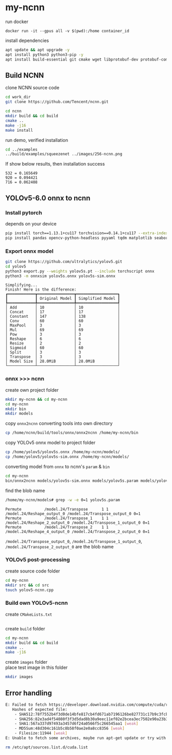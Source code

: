 # my-ncnn

run docker
```
docker run -it --gpus all -v $(pwd):/home container_id
```

install dependencies
```bash
apt update && apt upgrade -y
apt install python3 python3-pip -y
apt install build-essential git cmake wget libprotobuf-dev protobuf-compiler libomp-dev libopencv-dev -y
```
## Build NCNN
clone NCNN source code
```bash
cd work_dir
git clone https://github.com/Tencent/ncnn.git
```
```bash
cd ncnn
mkdir build && cd build
cmake ..
make -j16
make install
```
run demo, verified installation
```bash
cd ../examples
../build/examples/squeezenet ../images/256-ncnn.png
```
If show below results, then installation success
```
532 = 0.165649
920 = 0.094421
716 = 0.062408
```

## YOLOv5-6.0 onnx to ncnn
### Install pytorch
depends on your device
```bash
pip install torch==1.13.1+cu117 torchvision==0.14.1+cu117 --extra-index-url https://download.pytorch.org/whl/cu117
pip install pandas opencv-python-headless pyyaml tqdm matplotlib seaborn onnx onnxsim protobuf
```

### Export onnx model
```bash
git clone https://github.com/ultralytics/yolov5.git
cd yolov5
python3 export.py --weights yolov5s.pt --include torchscript onnx
python3 -m onnxsim yolov5s.onnx yolov5s-sim.onnx
```
```
Simplifying...
Finish! Here is the difference:
┏━━━━━━━━━━━━┳━━━━━━━━━━━━━━━━┳━━━━━━━━━━━━━━━━━━┓
┃            ┃ Original Model ┃ Simplified Model ┃
┡━━━━━━━━━━━━╇━━━━━━━━━━━━━━━━╇━━━━━━━━━━━━━━━━━━┩
│ Add        │ 10             │ 10               │
│ Concat     │ 17             │ 17               │
│ Constant   │ 147            │ 138              │
│ Conv       │ 60             │ 60               │
│ MaxPool    │ 3              │ 3                │
│ Mul        │ 69             │ 69               │
│ Pow        │ 3              │ 3                │
│ Reshape    │ 6              │ 6                │
│ Resize     │ 2              │ 2                │
│ Sigmoid    │ 60             │ 60               │
│ Split      │ 3              │ 3                │
│ Transpose  │ 3              │ 3                │
│ Model Size │ 28.0MiB        │ 28.0MiB          │
└────────────┴────────────────┴──────────────────┘
```

### onnx >>> ncnn
create own project folder
```bash
mkdir my-ncnn && cd my-ncnn
cd my-ncnn
mkdir bin
mkdir models
```
copy `onnx2ncnn` converting tools into own directory
```bash
cp /home/ncnn/build/tools/onnx/onnx2ncnn /home/my-ncnn/bin
```
copy YOLOv5 onnx model to project folder
```bash
cp /home/yolov5/yolov5s.onnx /home/my-ncnn/models/
cp /home/yolov5/yolov5s-sim.onnx /home/my-ncnn/models/
```
converting model from `onnx` to ncnn's `param` & `bin`
```bash
cd my-ncnn
bin/onnx2ncnn models/yolov5s-sim.onnx models/yolov5s.param models/yolov5s.bin
```
find the blob name
```bash
/home/my-ncnn/models# grep -w -e 0=1 yolov5s.param
```

```
Permute          /model.24/Transpose      1 1 /model.24/Reshape_output_0 /model.24/Transpose_output_0 0=1
Permute          /model.24/Transpose_1    1 1 /model.24/Reshape_2_output_0 /model.24/Transpose_1_output_0 0=1
Permute          /model.24/Transpose_2    1 1 /model.24/Reshape_4_output_0 /model.24/Transpose_2_output_0 0=1
```
`/model.24/Transpose_output_0`, `/model.24/Transpose_1_output_0`, `/model.24/Transpose_2_output_0`
are the blob name

### YOLOv5 post-processing
create source code folder
```bash
cd my-ncnn
mkdir src && cd src
touch yolov5-ncnn.cpp
```

### Build own YOLOv5-ncnn
create `CMakeLists.txt`
```cmake

```
create `build` folder
```bash
cd my-ncnn
mkdir build && cd build
cmake ..
make -j16
```
create `images` folder   
place test image in this folder
```bash
mkdir images
```

## Error handling
```bash
E: Failed to fetch https://developer.download.nvidia.com/compute/cuda/repos/ubuntu2004/x86_64/./libxnvctrl0_575.57.08-0ubuntu1_amd64.deb  File has unexpected size (11948 != 11944). Mirror sync in progress? [IP: 203.66.199.32 443]
   Hashes of expected file:
    - SHA512:78f7552b4f3d0de14bfe817cb4fd671ab7196126be827731c17b9c3fcb5a744546fc9d2d33b0566d57e38fab46218bd824ebbf8666f41686ac1a024f2d7851c7
    - SHA256:82e3ad4f54080f3f3d5dad8b30a9eec11ef02e2bcea3ec7502e90a23b3157ae9
    - SHA1:567a337d97493a3457d6f24a0566f5c266545aa1 [weak]
    - MD5Sum:48d304c161b5c8b58f0ae2e0a8cc8356 [weak]
    - Filesize:11944 [weak]
E: Unable to fetch some archives, maybe run apt-get update or try with --fix-missing?
```
```bash
rm /etc/apt/sources.list.d/cuda.list
```
